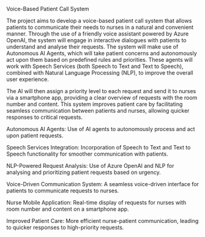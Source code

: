 Voice-Based Patient Call System

The project aims to develop a voice-based patient call system that allows patients to
communicate their needs to nurses in a natural and convenient manner. Through the use of
a friendly voice assistant powered by Azure OpenAI, the system will engage in interactive
dialogues with patients to understand and analyse their requests. The system will make use
of Autonomous AI Agents, which will take patient concerns and autonomously act upon
them based on predefined rules and priorities. These agents will work with Speech Services
(both Speech to Text and Text to Speech), combined with Natural Language Processing
(NLP), to improve the overall user experience.

The AI will then assign a priority level to each request and send it to nurses via a
smartphone app, providing a clear overview of requests with the room number and content.
This system improves patient care by facilitating seamless communication between patients
and nurses, allowing quicker responses to critical requests.

Autonomous AI Agents: Use of AI agents to autonomously process and act upon
patient requests.

Speech Services Integration: Incorporation of Speech to Text and Text to Speech
functionality for smoother communication with patients.

NLP-Powered Request Analysis: Use of Azure OpenAI and NLP for analysing and
prioritizing patient requests based on urgency.

Voice-Driven Communication System: A seamless voice-driven interface for patients
to communicate requests to nurses.

Nurse Mobile Application: Real-time display of requests for nurses with room
number and content on a smartphone app.

Improved Patient Care: More efficient nurse-patient communication, leading to
quicker responses to high-priority requests.

